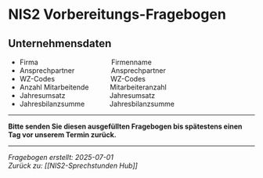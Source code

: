 # NIS2 Vorbereitungs-Fragebogen

## Unternehmensdaten

- Firma                                      Firmenname
- Ansprechpartner                   Ansprechpartner
- WZ-Codes                             WZ-Codes
- Anzahl Mitarbeitende           Mitarbeiteranzahl
- Jahresumsatz                       Jahresumsatz
- Jahresbilanzsumme             Jahresbilanzsumme

---

**Bitte senden Sie diesen ausgefüllten Fragebogen bis spätestens einen Tag vor unserem Termin zurück.**

---
*Fragebogen erstellt: 2025-07-01*  
*Zurück zu: [[NIS2-Sprechstunden Hub]]*